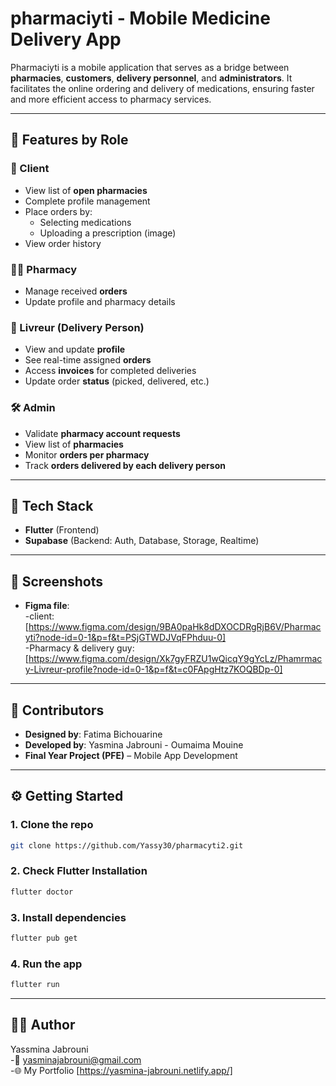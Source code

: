 # pharmaciyti - Mobile Medicine Delivery App

Pharmaciyti is a mobile application that serves as a bridge between **pharmacies**, **customers**, **delivery personnel**, and **administrators**. It facilitates the online ordering and delivery of medications, ensuring faster and more efficient access to pharmacy services.

---

## 🚀 Features by Role

### 👤 Client
- View list of **open pharmacies**
- Complete profile management
- Place orders by:
  - Selecting medications
  - Uploading a prescription (image)
- View order history

### 🧑‍⚕️ Pharmacy
- Manage received **orders**
- Update profile and pharmacy details

### 🛵 Livreur (Delivery Person)
- View and update **profile**
- See real-time assigned **orders**
- Access **invoices** for completed deliveries
- Update order **status** (picked, delivered, etc.)

### 🛠️ Admin
- Validate **pharmacy account requests**
- View list of **pharmacies**
- Monitor **orders per pharmacy**
- Track **orders delivered by each delivery person**

---

## 🧱 Tech Stack

- **Flutter** (Frontend)
- **Supabase** (Backend: Auth, Database, Storage, Realtime)

---

## 📸 Screenshots

 - **Figma file**: <br>
   -client: [https://www.figma.com/design/9BA0paHk8dDXOCDRgRjB6V/Pharmacyti?node-id=0-1&p=f&t=PSjGTWDJVqFPhduu-0] <br>
   -Pharmacy & delivery guy: [https://www.figma.com/design/Xk7gyFRZU1wQicqY9gYcLz/Phamrmacy-Livreur-profile?node-id=0-1&p=f&t=c0FApgHtz7KOQBDp-0]
---

## 📌 Contributors

- **Designed by**: Fatima Bichouarine
- **Developed by**: Yasmina Jabrouni - Oumaima Mouine
- **Final Year Project (PFE)** – Mobile App Development
---
## ⚙️ Getting Started

### 1. Clone the repo

```bash
git clone https://github.com/Yassy30/pharmacyti2.git
```
### 2. Check Flutter Installation
```bash
flutter doctor
```
### 3. Install dependencies

```bash
flutter pub get
```
### 4. Run the app

```bash
flutter run
```
---

## 👩‍💻 Author
Yassmina Jabrouni<br>
 -📧 yasminajabrouni@gmail.com <br>
 -🌐 My Portfolio [https://yasmina-jabrouni.netlify.app/]


